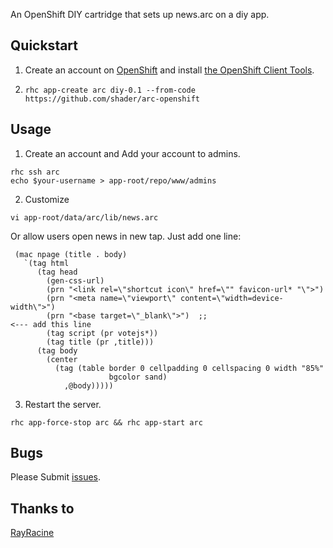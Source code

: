 An OpenShift DIY cartridge that sets up news.arc on a diy app.

Quickstart
-
1. Create an account on [OpenShift](https://www.openshift.com/app/account/new) and install [the OpenShift Client Tools](https://developers.openshift.com/en/managing-client-tools.html).

2.  ` rhc app-create arc diy-0.1 --from-code https://github.com/shader/arc-openshift `

Usage
-

1. Create an account and Add your account to admins.

 ```
 rhc ssh arc
 echo $your-username > app-root/repo/www/admins
 ```

2.  Customize

 ```
 vi app-root/data/arc/lib/news.arc
 ```

 Or allow users open news in new tap. Just add one line:
 ```
  (mac npage (title . body)
    `(tag html
       (tag head
         (gen-css-url)
         (prn "<link rel=\"shortcut icon\" href=\"" favicon-url* "\">")
         (prn "<meta name=\"viewport\" content=\"width=device-width\">")
         (prn "<base target=\"_blank\">")  ;;                                       <--- add this line
         (tag script (pr votejs*))
         (tag title (pr ,title)))
       (tag body
         (center
           (tag (table border 0 cellpadding 0 cellspacing 0 width "85%"
                       bgcolor sand)
             ,@body)))))
 ```

3. Restart the server.
 
 ```
 rhc app-force-stop arc && rhc app-start arc
 ```

Bugs
-
Please Submit [issues](https://github.com/shader/arc-openshift/issues/new).

Thanks to
-
[RayRacine](http://github.com/RayRacine/rackos)






